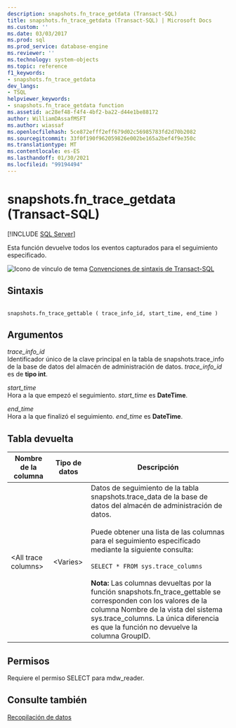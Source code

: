 ```yaml
---
description: snapshots.fn_trace_getdata (Transact-SQL)
title: snapshots.fn_trace_getdata (Transact-SQL) | Microsoft Docs
ms.custom: ''
ms.date: 03/03/2017
ms.prod: sql
ms.prod_service: database-engine
ms.reviewer: ''
ms.technology: system-objects
ms.topic: reference
f1_keywords:
- snapshots.fn_trace_getdata
dev_langs:
- TSQL
helpviewer_keywords:
- snapshots.fn_trace_getdata function
ms.assetid: ac28ef48-f4f4-4bf2-ba22-d44e1be88172
author: WilliamDAssafMSFT
ms.author: wiassaf
ms.openlocfilehash: 5ce872efff2eff679d02c56985783fd2d70b2082
ms.sourcegitcommit: 33f0f190f962059826e002be165a2bef4f9e350c
ms.translationtype: MT
ms.contentlocale: es-ES
ms.lasthandoff: 01/30/2021
ms.locfileid: "99194494"
---
```

# <a name="snapshotsfn_trace_getdata-transact-sql"></a>snapshots.fn_trace_getdata (Transact-SQL)
[!INCLUDE [SQL Server](../../includes/applies-to-version/sqlserver.md)]

  Esta función devuelve todos los eventos capturados para el seguimiento especificado.  
  
 ![Icono de vínculo de tema](../../database-engine/configure-windows/media/topic-link.gif "Icono de vínculo de tema") [Convenciones de sintaxis de Transact-SQL](../../t-sql/language-elements/transact-sql-syntax-conventions-transact-sql.md)  
  
## <a name="syntax"></a>Sintaxis  
  
```  
  
snapshots.fn_trace_gettable ( trace_info_id, start_time, end_time )  
```  
  
## <a name="arguments"></a>Argumentos  
 *trace_info_id*  
 Identificador único de la clave principal en la tabla de snapshots.trace_info de la base de datos del almacén de administración de datos. *trace_info_id* es de **tipo int**.  
  
 *start_time*  
 Hora a la que empezó el seguimiento. *start_time* es **DateTime**.  
  
 *end_time*  
 Hora a la que finalizó el seguimiento. *end_time* es **DateTime**.  
  
## <a name="table-returned"></a>Tabla devuelta  
  
|Nombre de la columna|Tipo de datos|Descripción|  
|-----------------|---------------|-----------------|  
|\<All trace columns>|\<Varies>|Datos de seguimiento de la tabla snapshots.trace_data de la base de datos del almacén de administración de datos.<br /><br /> Puede obtener una lista de las columnas para el seguimiento especificado mediante la siguiente consulta:<br /><br /> `SELECT * FROM sys.trace_columns`<br /><br /> **Nota:** Las columnas devueltas por la función snapshots.fn_trace_gettable se corresponden con los valores de la columna Nombre de la vista del sistema sys.trace_columns. La única diferencia es que la función no devuelve la columna GroupID.|  
  
## <a name="permissions"></a>Permisos  
 Requiere el permiso SELECT para mdw_reader.  
  
## <a name="see-also"></a>Consulte también  
 [Recopilación de datos](../../relational-databases/data-collection/data-collection.md)  
  
  
